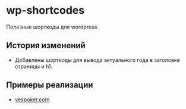 <h1 dir="auto">wp-shortcodes</h1>
<p dir="auto">Полезные шорткоды для wordpress.</p>
<h2 dir="auto"><a href="https://github.com/" aria-hidden="true"></a>История изменений</h2>
<ul dir="auto">
<li>Добавлены шорткоды для вывода актуального года в заголовке страницы и h1.</li>
</ul>
<h2 dir="auto"><a href="https://github.com/" aria-hidden="true"></a>Примеры реализации</h2>
<ul dir="auto">
<li><a href="https://vespoker.com">vespoker.com</a></li>
</ul>

